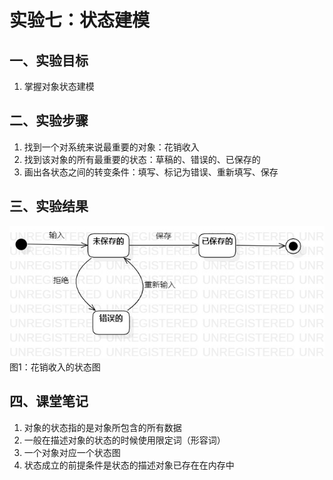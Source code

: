 # 实验七：状态建模
## 一、实验目标
1. 掌握对象状态建模

## 二、实验步骤
1. 找到一个对系统来说最重要的对象：花销收入   
2. 找到该对象的所有最重要的状态：草稿的、错误的、已保存的  
3. 画出各状态之间的转变条件：填写、标记为错误、重新填写、保存  

## 三、实验结果
![花销收入的状态图](./Lab7.jpg)  
图1：花销收入的状态图  

## 四、课堂笔记  
1. 对象的状态指的是对象所包含的所有数据  
2. 一般在描述对象的状态的时候使用限定词（形容词）
3. 一个对象对应一个状态图
4. 状态成立的前提条件是状态的描述对象已存在在内存中
